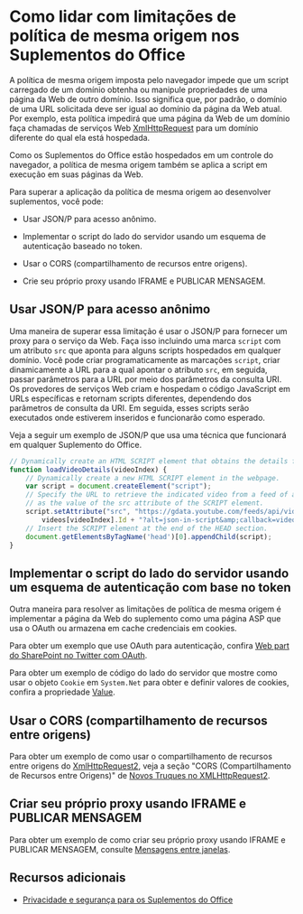 
# <a name="addressing-same-origin-policy-limitations-in-office-add-ins"></a>Como lidar com limitações de política de mesma origem nos Suplementos do Office


A política de mesma origem imposta pelo navegador impede que um script carregado de um domínio obtenha ou manipule propriedades de uma página da Web de outro domínio. Isso significa que, por padrão, o domínio de uma URL solicitada deve ser igual ao domínio da página da Web atual. Por exemplo, esta política impedirá que uma página da Web de um domínio faça chamadas de serviços Web [XmlHttpRequest](http://www.w3.org/TR/XMLHttpRequest/) para um domínio diferente do qual ela está hospedada.

Como os Suplementos do Office estão hospedados em um controle do navegador, a política de mesma origem também se aplica a script em execução em suas páginas da Web.

Para superar a aplicação da política de mesma origem ao desenvolver suplementos, você pode:

- Usar JSON/P para acesso anônimo. 
    
- Implementar o script do lado do servidor usando um esquema de autenticação baseado no token.
    
- Usar o CORS (compartilhamento de recursos entre origens).
    
- Crie seu próprio proxy usando IFRAME e PUBLICAR MENSAGEM.
    

## <a name="using-jsonp-for-anonymous-access"></a>Usar JSON/P para acesso anônimo


Uma maneira de superar essa limitação é usar o JSON/P para fornecer um proxy para o serviço da Web. Faça isso incluindo uma marca `script` com um atributo `src` que aponta para alguns scripts hospedados em qualquer domínio. Você pode criar programaticamente as marcações `script`, criar dinamicamente a URL para a qual apontar o atributo `src`, em seguida, passar parâmetros para a URL por meio dos parâmetros da consulta URI. Os provedores de serviços Web criam e hospedam o código JavaScript em URLs específicas e retornam scripts diferentes, dependendo dos parâmetros de consulta da URI. Em seguida, esses scripts serão executados onde estiverem inseridos e funcionarão como esperado.

Veja a seguir um exemplo de JSON/P que usa uma técnica que funcionará em qualquer Suplemento do Office.

```js
// Dynamically create an HTML SCRIPT element that obtains the details for the specified video.
function loadVideoDetails(videoIndex) {
    // Dynamically create a new HTML SCRIPT element in the webpage.
    var script = document.createElement("script");
    // Specify the URL to retrieve the indicated video from a feed of a current list of videos,
    // as the value of the src attribute of the SCRIPT element. 
    script.setAttribute("src", "https://gdata.youtube.com/feeds/api/videos/" + 
        videos[videoIndex].Id + "?alt=json-in-script&amp;callback=videoDetailsLoaded");
    // Insert the SCRIPT element at the end of the HEAD section.
    document.getElementsByTagName('head')[0].appendChild(script);
}

```


## <a name="implementing-server-side-script-using-a-token-based-authentication-scheme"></a>Implementar o script do lado do servidor usando um esquema de autenticação com base no token


Outra maneira para resolver as limitações de política de mesma origem é implementar a página da Web do suplemento como uma página ASP que usa o OAuth ou armazena em cache credenciais em cookies.

Para obter um exemplo que use OAuth para autenticação, confira [Web part do SharePoint no Twitter com OAuth](http://aidangarnish.net/post/Twitter-SharePoint-Web-Part-With-OAuth).

Para obter um exemplo de código do lado do servidor que mostre como usar o objeto `Cookie` em `System.Net` para obter e definir valores de cookies, confira a propriedade [Value](http://msdn2.microsoft.com/pt-br/library/4f772twc).


## <a name="using-cross-origin-resource-sharing-cors"></a>Usar o CORS (compartilhamento de recursos entre origens)


Para obter um exemplo de como usar o compartilhamento de recursos entre origens do [XmlHttpRequest2](http://dvcs.w3.org/hg/xhr/raw-file/tip/Overview.html), veja a seção "CORS (Compartilhamento de Recursos entre Origens)" de [Novos Truques no XMLHttpRequest2](http://www.html5rocks.com/en/tutorials/file/xhr2/).


## <a name="building-your-own-proxy-using-iframe-and-post-message"></a>Criar seu próprio proxy usando IFRAME e PUBLICAR MENSAGEM


Para obter um exemplo de como criar seu próprio proxy usando IFRAME e PUBLICAR MENSAGEM, consulte [Mensagens entre janelas](http://ejohn.org/blog/cross-window-messaging/).


## <a name="additional-resources"></a>Recursos adicionais


- [Privacidade e segurança para os Suplementos do Office](../develop/privacy-and-security.md)
    
